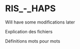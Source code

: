 # RIS_-_HAPS
Will have some modifications later

Explication des fichiers


Définitions mots pour mots

